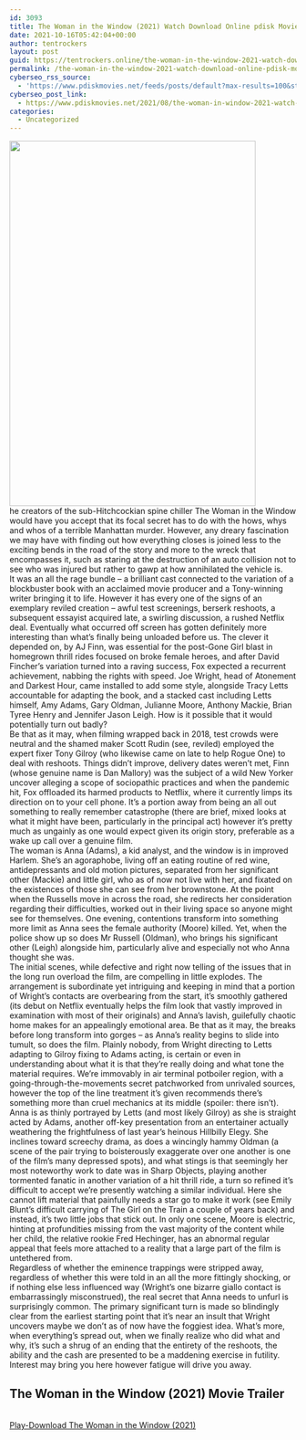 ```yaml
---
id: 3093
title: The Woman in the Window (2021) Watch Download Online pdisk Movie
date: 2021-10-16T05:42:04+00:00
author: tentrockers
layout: post
guid: https://tentrockers.online/the-woman-in-the-window-2021-watch-download-online-pdisk-movie/
permalink: /the-woman-in-the-window-2021-watch-download-online-pdisk-movie/
cyberseo_rss_source:
  - 'https://www.pdiskmovies.net/feeds/posts/default?max-results=100&start-index=901'
cyberseo_post_link:
  - https://www.pdiskmovies.net/2021/08/the-woman-in-window-2021-watch-download.html
categories:
  - Uncategorized
---
```

<div class="separator">
  <a href="https://1.bp.blogspot.com/-3pHlmyTestw/YR_2UYbnmlI/AAAAAAAAATg/F3JM_KjlUU0RVzNJNnK1_gmLEodfWhNpQCLcBGAsYHQ/s1080/The%2BWoman%2Bin%2Bthe%2BWindow%2B%25282021%2529%2BWatch%2BDownload%2BOnline%2Bpdisk%2BMovie.jpg" imageanchor="1"><img loading="lazy" border="0" data-original-height="1080" data-original-width="729" height="640" src="https://1.bp.blogspot.com/-3pHlmyTestw/YR_2UYbnmlI/AAAAAAAAATg/F3JM_KjlUU0RVzNJNnK1_gmLEodfWhNpQCLcBGAsYHQ/w432-h640/The%2BWoman%2Bin%2Bthe%2BWindow%2B%25282021%2529%2BWatch%2BDownload%2BOnline%2Bpdisk%2BMovie.jpg" width="432" /></a>
</div>



<div>
  he creators of the sub-Hitchcockian spine chiller The Woman in the Window would have you accept that its focal secret has to do with the hows, whys and whos of a terrible Manhattan murder. However, any dreary fascination we may have with finding out how everything closes is joined less to the exciting bends in the road of the story and more to the wreck that encompasses it, such as staring at the destruction of an auto collision not to see who was injured but rather to gawp at how annihilated the vehicle is.&nbsp;
</div>

<div>
  <div>
    It was an all the rage bundle – a brilliant cast connected to the variation of a blockbuster book with an acclaimed movie producer and a Tony-winning writer bringing it to life. However it has every one of the signs of an exemplary reviled creation – awful test screenings, berserk reshoots, a subsequent essayist acquired late, a swirling discussion, a rushed Netflix deal. Eventually what occurred off screen has gotten definitely more interesting than what&#8217;s finally being unloaded before us. The clever it depended on, by AJ Finn, was essential for the post-Gone Girl blast in homegrown thrill rides focused on broke female heroes, and after David Fincher&#8217;s variation turned into a raving success, Fox expected a recurrent achievement, nabbing the rights with speed. Joe Wright, head of Atonement and Darkest Hour, came installed to add some style, alongside Tracy Letts accountable for adapting the book, and a stacked cast including Letts himself, Amy Adams, Gary Oldman, Julianne Moore, Anthony Mackie, Brian Tyree Henry and Jennifer Jason Leigh. How is it possible that it would potentially turn out badly?&nbsp;
  </div>
  
  <div>
    Be that as it may, when filming wrapped back in 2018, test crowds were neutral and the shamed maker Scott Rudin (see, reviled) employed the expert fixer Tony Gilroy (who likewise came on late to help Rogue One) to deal with reshoots. Things didn&#8217;t improve, delivery dates weren&#8217;t met, Finn (whose genuine name is Dan Mallory) was the subject of a wild New Yorker uncover alleging a scope of sociopathic practices and when the pandemic hit, Fox offloaded its harmed products to Netflix, where it currently limps its direction on to your cell phone. It&#8217;s a portion away from being an all out something to really remember catastrophe (there are brief, mixed looks at what it might have been, particularly in the principal act) however it&#8217;s pretty much as ungainly as one would expect given its origin story, preferable as a wake up call over a genuine film.&nbsp;
  </div>
  
  <div>
    The woman is Anna (Adams), a kid analyst, and the window is in improved Harlem. She&#8217;s an agoraphobe, living off an eating routine of red wine, antidepressants and old motion pictures, separated from her significant other (Mackie) and little girl, who as of now not live with her, and fixated on the existences of those she can see from her brownstone. At the point when the Russells move in across the road, she redirects her consideration regarding their difficulties, worked out in their living space so anyone might see for themselves. One evening, contentions transform into something more limit as Anna sees the female authority (Moore) killed. Yet, when the police show up so does Mr Russell (Oldman), who brings his significant other (Leigh) alongside him, particularly alive and especially not who Anna thought she was.&nbsp;
  </div>
  
  <div>
    The initial scenes, while defective and right now telling of the issues that in the long run overload the film, are compelling in little explodes. The arrangement is subordinate yet intriguing and keeping in mind that a portion of Wright&#8217;s contacts are overbearing from the start, it&#8217;s smoothly gathered (its debut on Netflix eventually helps the film look that vastly improved in examination with most of their originals) and Anna&#8217;s lavish, guilefully chaotic home makes for an appealingly emotional area. Be that as it may, the breaks before long transform into gorges – as Anna&#8217;s reality begins to slide into tumult, so does the film. Plainly nobody, from Wright directing to Letts adapting to Gilroy fixing to Adams acting, is certain or even in understanding about what it is that they&#8217;re really doing and what tone the material requires. We&#8217;re immovably in air terminal potboiler region, with a going-through-the-movements secret patchworked from unrivaled sources, however the top of the line treatment it&#8217;s given recommends there&#8217;s something more than cruel mechanics at its middle (spoiler: there isn&#8217;t).&nbsp;
  </div>
  
  <div>
    Anna is as thinly portrayed by Letts (and most likely Gilroy) as she is straight acted by Adams, another off-key presentation from an entertainer actually weathering the frightfulness of last year&#8217;s heinous Hillbilly Elegy. She inclines toward screechy drama, as does a wincingly hammy Oldman (a scene of the pair trying to boisterously exaggerate over one another is one of the film&#8217;s many depressed spots), and what stings is that seemingly her most noteworthy work to date was in Sharp Objects, playing another tormented fanatic in another variation of a hit thrill ride, a turn so refined it&#8217;s difficult to accept we&#8217;re presently watching a similar individual. Here she cannot lift material that painfully needs a star go to make it work (see Emily Blunt&#8217;s difficult carrying of The Girl on the Train a couple of years back) and instead, it&#8217;s two little jobs that stick out. In only one scene, Moore is electric, hinting at profundities missing from the vast majority of the content while her child, the relative rookie Fred Hechinger, has an abnormal regular appeal that feels more attached to a reality that a large part of the film is untethered from.&nbsp;
  </div>
  
  <div>
    Regardless of whether the eminence trappings were stripped away, regardless of whether this were told in an all the more fittingly shocking, or if nothing else less influenced way (Wright&#8217;s one bizarre giallo contact is embarrassingly misconstrued), the real secret that Anna needs to unfurl is surprisingly common. The primary significant turn is made so blindingly clear from the earliest starting point that it&#8217;s near an insult that Wright uncovers maybe we don&#8217;t as of now have the foggiest idea. What&#8217;s more, when everything&#8217;s spread out, when we finally realize who did what and why, it&#8217;s such a shrug of an ending that the entirety of the reshoots, the ability and the cash are presented to be a maddening exercise in futility. Interest may bring you here however fatigue will drive you away.
  </div>
</div>

<div>
  <h2>
    <span>The Woman in the Window (2021) Movie Trailer</span>
  </h2>
</div>

  
<a href="https://kofilink.com/1/bnYyaXY5MDAwencx?dn=1" onclick="window.open('https://kofilink.com/1/bnYyaXY5MDAwencx?dn=1','popup','width=600,height=600'); return false;" target="popup" rel="noopener"><br /> Play-Download The Woman in the Window (2021)<br /> </a>